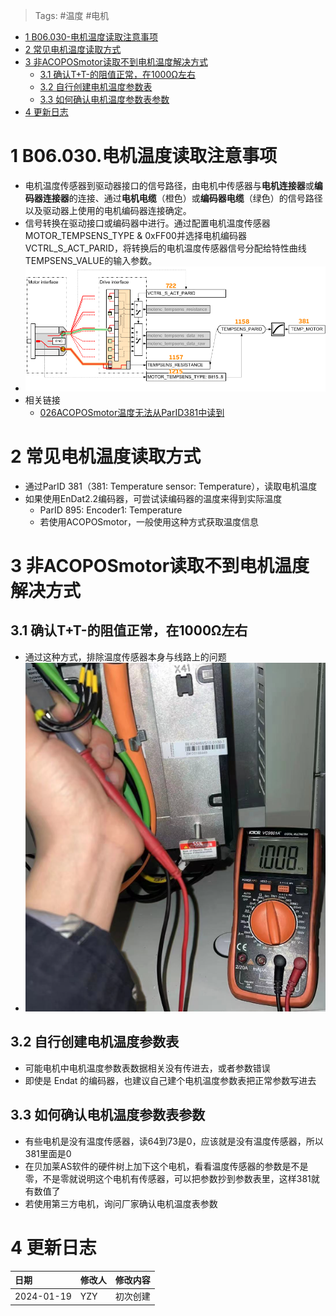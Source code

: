> Tags: #温度 #电机

- [1 B06.030-电机温度读取注意事项](#_1-b06030-%E7%94%B5%E6%9C%BA%E6%B8%A9%E5%BA%A6%E8%AF%BB%E5%8F%96%E6%B3%A8%E6%84%8F%E4%BA%8B%E9%A1%B9)
- [2 常见电机温度读取方式](#_2-%E5%B8%B8%E8%A7%81%E7%94%B5%E6%9C%BA%E6%B8%A9%E5%BA%A6%E8%AF%BB%E5%8F%96%E6%96%B9%E5%BC%8F)
- [3 非ACOPOSmotor读取不到电机温度解决方式](#_3-%E9%9D%9Eacoposmotor%E8%AF%BB%E5%8F%96%E4%B8%8D%E5%88%B0%E7%94%B5%E6%9C%BA%E6%B8%A9%E5%BA%A6%E8%A7%A3%E5%86%B3%E6%96%B9%E5%BC%8F)
	- [3.1 确认T+T-的阻值正常，在1000Ω左右](#_31-%E7%A1%AE%E8%AE%A4tt-%E7%9A%84%E9%98%BB%E5%80%BC%E6%AD%A3%E5%B8%B8%EF%BC%8C%E5%9C%A81000%CE%A9%E5%B7%A6%E5%8F%B3)
	- [3.2 自行创建电机温度参数表](#_32-%E8%87%AA%E8%A1%8C%E5%88%9B%E5%BB%BA%E7%94%B5%E6%9C%BA%E6%B8%A9%E5%BA%A6%E5%8F%82%E6%95%B0%E8%A1%A8)
	- [3.3 如何确认电机温度参数表参数](#_33-%E5%A6%82%E4%BD%95%E7%A1%AE%E8%AE%A4%E7%94%B5%E6%9C%BA%E6%B8%A9%E5%BA%A6%E5%8F%82%E6%95%B0%E8%A1%A8%E5%8F%82%E6%95%B0)
- [4 更新日志](#_4-%E6%9B%B4%E6%96%B0%E6%97%A5%E5%BF%97)

# 1 B06.030.电机温度读取注意事项

- 电机温度传感器到驱动器接口的信号路径，由电机中传感器与**电机连接器**或**编码器连接器**的连接、通过**电机电缆**（橙色）或**编码器电缆**（绿色）的信号路径以及驱动器上使用的电机编码器连接确定。
- 信号转换在驱动接口或编码器中进行。通过配置电机温度传感器MOTOR_TEMPSENS_TYPE & 0xFF00并选择电机编码器VCTRL_S_ACT_PARID，将转换后的电机温度传感器信号分配给特性曲线TEMPSENS_VALUE的输入参数。
- ![](FILES/030电机温度读取注意事项/image-20240120000231295.png)
- 相关链接
    - [026ACOPOSmotor温度无法从ParID381中读到](026ACOPOSmotor温度无法从ParID381中读到.md)

# 2 常见电机温度读取方式

- 通过ParID 381（381: Temperature sensor: Temperature），读取电机温度
- 如果使用EnDat2.2编码器，可尝试读编码器的温度来得到实际温度
	- ParID 895: Encoder1: Temperature
	- 若使用ACOPOSmotor，一般使用这种方式获取温度信息

# 3 非ACOPOSmotor读取不到电机温度解决方式

## 3.1 确认T+T-的阻值正常，在1000Ω左右

- 通过这种方式，排除温度传感器本身与线路上的问题
- ![](FILES/030电机温度读取注意事项/image-20240120000955905.png)

## 3.2 自行创建电机温度参数表

- 可能电机中电机温度参数表数据相关没有传进去，或者参数错误
- 即使是 Endat 的编码器，也建议自己建个电机温度参数表把正常参数写进去

## 3.3 如何确认电机温度参数表参数

- 有些电机是没有温度传感器，读64到73是0，应该就是没有温度传感器，所以381里面是0
- 在贝加莱AS软件的硬件树上加下这个电机，看看温度传感器的参数是不是零，不是零就说明这个电机有传感器，可以把参数抄到参数表里，这样381就有数值了
- 若使用第三方电机，询问厂家确认电机温度表参数

# 4 更新日志

| 日期         | 修改人 | 修改内容 |
| :--------- | :-- | :--- |
| 2024-01-19 | YZY | 初次创建 |

